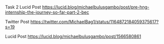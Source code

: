 Task 2 Lucid Post
https://lucid.blog/michaelbulusgambo/post/pre-hng-internship-the-journey-so-far-part-2-bec


Twitter Post
https://twitter.com/MichaelBag1/status/1164872184059375617?s=19


Lucid Post
https://lucid.blog/michaelbulusgambo/post/1566580861



